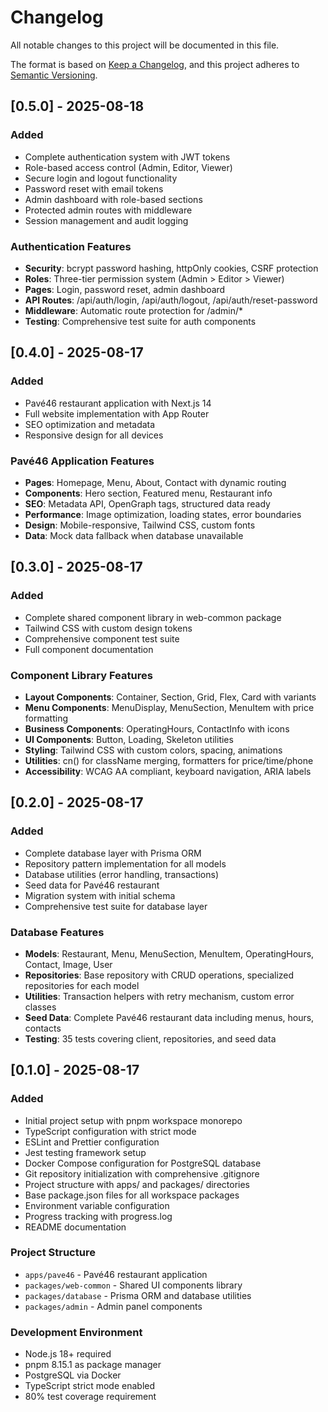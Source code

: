 # Changelog

All notable changes to this project will be documented in this file.

The format is based on [Keep a Changelog](https://keepachangelog.com/en/1.0.0/),
and this project adheres to [Semantic Versioning](https://semver.org/spec/v2.0.0.html).

## [0.5.0] - 2025-08-18

### Added
- Complete authentication system with JWT tokens
- Role-based access control (Admin, Editor, Viewer)
- Secure login and logout functionality
- Password reset with email tokens
- Admin dashboard with role-based sections
- Protected admin routes with middleware
- Session management and audit logging

### Authentication Features
- **Security**: bcrypt password hashing, httpOnly cookies, CSRF protection
- **Roles**: Three-tier permission system (Admin > Editor > Viewer)
- **Pages**: Login, password reset, admin dashboard
- **API Routes**: /api/auth/login, /api/auth/logout, /api/auth/reset-password
- **Middleware**: Automatic route protection for /admin/*
- **Testing**: Comprehensive test suite for auth components

## [0.4.0] - 2025-08-17

### Added
- Pavé46 restaurant application with Next.js 14
- Full website implementation with App Router
- SEO optimization and metadata
- Responsive design for all devices

### Pavé46 Application Features
- **Pages**: Homepage, Menu, About, Contact with dynamic routing
- **Components**: Hero section, Featured menu, Restaurant info
- **SEO**: Metadata API, OpenGraph tags, structured data ready
- **Performance**: Image optimization, loading states, error boundaries
- **Design**: Mobile-responsive, Tailwind CSS, custom fonts
- **Data**: Mock data fallback when database unavailable

## [0.3.0] - 2025-08-17

### Added
- Complete shared component library in web-common package
- Tailwind CSS with custom design tokens
- Comprehensive component test suite
- Full component documentation

### Component Library Features
- **Layout Components**: Container, Section, Grid, Flex, Card with variants
- **Menu Components**: MenuDisplay, MenuSection, MenuItem with price formatting
- **Business Components**: OperatingHours, ContactInfo with icons
- **UI Components**: Button, Loading, Skeleton utilities
- **Styling**: Tailwind CSS with custom colors, spacing, animations
- **Utilities**: cn() for className merging, formatters for price/time/phone
- **Accessibility**: WCAG AA compliant, keyboard navigation, ARIA labels

## [0.2.0] - 2025-08-17

### Added
- Complete database layer with Prisma ORM
- Repository pattern implementation for all models
- Database utilities (error handling, transactions)
- Seed data for Pavé46 restaurant
- Migration system with initial schema
- Comprehensive test suite for database layer

### Database Features
- **Models**: Restaurant, Menu, MenuSection, MenuItem, OperatingHours, Contact, Image, User
- **Repositories**: Base repository with CRUD operations, specialized repositories for each model
- **Utilities**: Transaction helpers with retry mechanism, custom error classes
- **Seed Data**: Complete Pavé46 restaurant data including menus, hours, contacts
- **Testing**: 35 tests covering client, repositories, and seed data

## [0.1.0] - 2025-08-17

### Added
- Initial project setup with pnpm workspace monorepo
- TypeScript configuration with strict mode
- ESLint and Prettier configuration
- Jest testing framework setup
- Docker Compose configuration for PostgreSQL database
- Git repository initialization with comprehensive .gitignore
- Project structure with apps/ and packages/ directories
- Base package.json files for all workspace packages
- Environment variable configuration
- Progress tracking with progress.log
- README documentation

### Project Structure
- `apps/pave46` - Pavé46 restaurant application
- `packages/web-common` - Shared UI components library
- `packages/database` - Prisma ORM and database utilities
- `packages/admin` - Admin panel components

### Development Environment
- Node.js 18+ required
- pnpm 8.15.1 as package manager
- PostgreSQL via Docker
- TypeScript strict mode enabled
- 80% test coverage requirement
